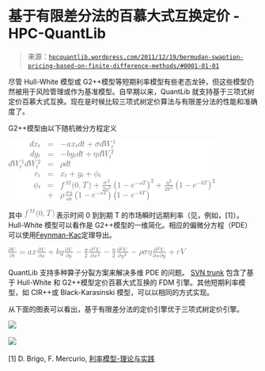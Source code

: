 <!--yml

分类：未分类

日期：2024 年 05 月 17 日 23:38:50

-->

# 基于有限差分法的百慕大式互换定价 - HPC-QuantLib

> 来源：[`hpcquantlib.wordpress.com/2011/12/19/bermudan-swaption-pricing-based-on-finite-difference-methods/#0001-01-01`](https://hpcquantlib.wordpress.com/2011/12/19/bermudan-swaption-pricing-based-on-finite-difference-methods/#0001-01-01)

尽管 Hull-White 模型或 G2++模型等短期利率模型有些老态龙钟，但这些模型仍然被用于风险管理或作为基准模型。自早期以来，QuantLib 就支持基于三项式树定价百慕大式互换。现在是时候比较三项式树定价算法与有限差分法的性能和准确度了。

G2++模型由以下随机微分方程定义

![\begin{array}{rcl} dx_t &=& -ax_tdt+\sigma dW_t¹ \\ dy_t &=& -by_tdt + \eta dW_t² \\ dW_t¹ dW_t² &=& \rho dt \\ r_t &=& x_t + y_t+\phi_t \\ \phi_t &=& f^M(0,T) +\frac{\sigma²}{2a²}\left(1-e^{-aT} \right )² + \frac{\eta²}{2b²}\left(1-e^{-bT} \right )² \\ &+&\rho \frac{\sigma\eta}{ab}\left(1-e^{-aT} \right )\left(1-e^{-bT} \right ) \end{array} ](img/d57b86df847f3b070333bb2614d476ae.png)

其中 ![f^M(0,T)](img/3d2ff0de3c9d0efd0ef16ec9603dee4b.png) 表示时间 0 到到期 T 的市场瞬时远期利率（见，例如，[1]）。Hull-White 模型可以看作是 G2++模型的一维简化。相应的偏微分方程（PDE）可以使用[Feynman-Kac](http://en.wikipedia.org/wiki/Feynman%E2%80%93Kac_formula)定理导出。

![\begin{array}{rcl} \frac{\partial V}{\partial t} = ax\frac{\partial V}{\partial x} + by\frac{\partial V}{\partial y} - \frac{\sigma}{2}\frac{\partial² V}{\partial x²} - \frac{\eta}{2}\frac{\partial² V}{\partial y²}-\rho\sigma\eta\frac{\partial² V}{\partial x \partial y} + rV \end{array} ](img/53e08c58105e517fc41d36cdf44e9296.png)

QuantLib 支持多种算子分裂方案来解决多维 PDE 的问题。 [SVN trunk](http://sourceforge.net/p/quantlib/code/HEAD/tree/) 包含了基于 Hull-White 和 G2++模型定价百慕大式互换的 FDM 引擎。其他短期利率模型，如 CIR++或 Black-Karasinski 模型，可以以相同的方式实现。

从下面的图表可以看出，基于有限差分法的定价引擎优于三项式树定价引擎。

![](https://hpcquantlib.wordpress.com/wp-content/uploads/2011/12/plot3.png)

![](https://hpcquantlib.wordpress.com/wp-content/uploads/2011/12/plot2.png)

[1] D. Brigo, F. Mercurio, [利率模型-理论与实践](http://www.fabiomercurio.it/contents2nd.html)
